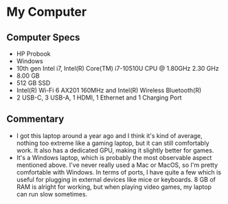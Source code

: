 # My Computer

## Computer Specs
* HP Probook
* Windows   
* 10th gen Intel i7, Intel(R) Core(TM) i7-10510U CPU @ 1.80GHz 2.30 GHz
* 8.00 GB
* 512 GB SSD
* Intel(R) Wi-Fi 6 AX201  160MHz and Intel(R) Wireless Bluetooth(R)
* 2 USB-C, 3 USB-A, 1 HDMI, 1 Ethernet and 1 Charging Port

## Commentary
* I got this laptop around a year ago and I think it's kind of average, nothing too extreme like a gaming laptop, but it can still comfortably work. It also has a dedicated GPU, making it slightly better for games.
* It's a Windows laptop, which is probably the most observable aspect mentioned above. I've never really used a Mac or MacOS, so I'm pretty comfortable with Windows. In terms of ports, I have quite a few which is useful for plugging in external devices like mice or keyboards. 8 GB of RAM is alright for working, but when playing video games, my laptop can run slow sometimes.

